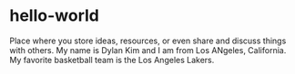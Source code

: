 # hello-world
Place where you store ideas, resources, or even share and discuss things with others.
My name is Dylan Kim and I am from Los ANgeles, California. My favorite basketball team is the Los Angeles Lakers.
